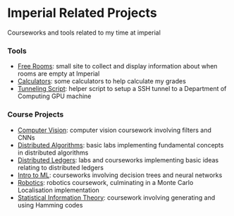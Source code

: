 # Imperial Related Projects
Courseworks and tools related to my time at imperial

### Tools
- [Free Rooms](./freerooms): small site to collect and display information about when rooms are empty at Imperial
- [Calculators](./imperial_grade_calculators/): some calculators to help calculate my grades
- [Tunneling Script](./misc/tunnel_to_gpu.sh): helper script to setup a SSH tunnel to a Department of Computing GPU machine

### Course Projects
- [Computer Vision](./computer_vision/): computer vision coursework involving filters and CNNs
- [Distributed Algorithms](./distributed_algorithms/): basic labs implementing fundamental concepts in distributed algorithms
- [Distributed Ledgers](./distributed_ledgers/): labs and courseworks implementing basic ideas relating to distributed ledgers
- [Intro to ML](./intro_to_ml/): courseworks involving decision trees and neural networks
- [Robotics](./robotics/): robotics coursework, culminating in a Monte Carlo Localisation implementation
- [Statistical Information Theory](./stat_info/): coursework involving generating and using Hamming codes
